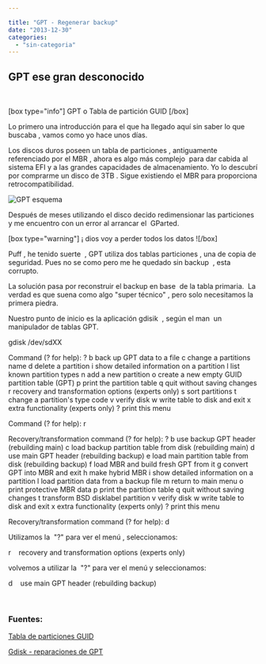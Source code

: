 ```yaml
---

title: "GPT - Regenerar backup"
date: "2013-12-30"
categories: 
  - "sin-categoria"
---
```


## GPT ese gran desconocido

 

\[box type="info"\] GPT o Tabla de partición GUID \[/box\]

Lo primero una introducción para el que ha llegado aquí sin saber lo que buscaba , vamos como yo hace unos días.

Los discos duros poseen un tabla de particiones , antiguamente referenciado por el MBR , ahora es algo más complejo  para dar cabida al sistema EFI y a las grandes capacidades de almacenamiento. Yo lo descubrí por comprarme un disco de 3TB . Sigue existiendo el MBR para proporciona retrocompatibilidad.

![GPT esquema](https://upload.wikimedia.org/wikipedia/commons/0/07/GUID_Partition_Table_Scheme.svg)

Después de meses utilizando el disco decido redimensionar las particiones  y me encuentro con un error al arrancar el  GParted.

\[box type="warning"\] ¡ dios voy a perder todos los datos !\[/box\]

Puff , he tenido suerte  , GPT utiliza dos tablas particiones , una de copia de seguridad. Pues no se como pero me he quedado sin backup  , esta corrupto.

La solución pasa por reconstruir el backup en base  de la tabla primaria.  La verdad es que suena como algo "super técnico" , pero solo necesitamos la primera piedra.

Nuestro punto de inicio es la aplicación gdisik  , según el man  un manipulador de tablas GPT.

 gdisk /dev/sdXX

Command (? for help): ?
b	back up GPT data to a file
c	change a partitions name
d	delete a partition
i	show detailed information on a partition
l	list known partition types
n	add a new partition
o	create a new empty GUID partition table (GPT)
p	print the partition table
q	quit without saving changes
r	recovery and transformation options (experts only)
s	sort partitions
t	change a partition's type code
v	verify disk
w	write table to disk and exit
x	extra functionality (experts only)
?	print this menu

Command (? for help): r

Recovery/transformation command (? for help): ?
b	use backup GPT header (rebuilding main)
c	load backup partition table from disk (rebuilding main)
d	use main GPT header (rebuilding backup)
e	load main partition table from disk (rebuilding backup)
f	load MBR and build fresh GPT from it
g	convert GPT into MBR and exit
h	make hybrid MBR
i	show detailed information on a partition
l	load partition data from a backup file
m	return to main menu
o	print protective MBR data
p	print the partition table
q	quit without saving changes
t	transform BSD disklabel partition
v	verify disk
w	write table to disk and exit
x	extra functionality (experts only)
?	print this menu

Recovery/transformation command (? for help): d

Utilizamos la  "?" para ver el menú , seleccionamos:

r    recovery and transformation options (experts only)

volvemos a utilizar la  "?" para ver el menú y seleccionamos:

d    use main GPT header (rebuilding backup)

 

### Fuentes:

[Tabla de particiones GUID](https://es.wikipedia.org/wiki/Tabla_de_particiones_GUID "Tabla de particiones GUID")

[Gdisk - reparaciones de GPT](https://www.rodsbooks.com/gdisk/repairing.html "gdisk repararciones")
